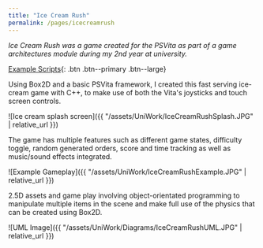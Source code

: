 ```yaml
---
title: "Ice Cream Rush"
permalink: /pages/icecreamrush
---
```


*Ice Cream Rush was a game created for the PSVita as part of a game architectures module during my 2nd year at university.*

[Example Scripts]({{"https://github.com/LeSmurk/ExampleCode/tree/master/IceCreamRush"}}){: .btn .btn--primary .btn--large}

Using Box2D and a basic PSVita framework, I created this fast serving ice-cream game with C++, to make use of both the Vita's joysticks and touch screen controls.

![Ice cream splash screen]({{ "/assets/UniWork/IceCreamRushSplash.JPG" | relative_url }})

The game has multiple features such as different game states, difficulty toggle, random generated orders, score and time tracking as well as music/sound effects integrated.

![Example Gameplay]({{ "/assets/UniWork/IceCreamRushExample.JPG" | relative_url }})

2.5D assets and game play involving object-orientated programming to manipulate multiple items in the scene and make full use of the physics that can be created using Box2D.

![UML Image]({{ "/assets/UniWork/Diagrams/IceCreamRushUML.JPG" | relative_url }})
